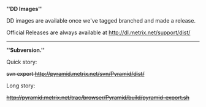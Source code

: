 **''DD Images''**

DD images are available once we've tagged branched and made a release.

Official Releases are always available at http://dl.metrix.net/support/dist/


---



**''Subversion.''**

Quick story:

~~svn export http://pyramid.metrix.net/svn/Pyramid/dist/~~


Long story:

~~http://pyramid.metrix.net/trac/browser/Pyramid/build/pyramid-export.sh~~